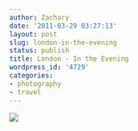 ```yaml
---
author: Zachary 
date: '2011-03-29 03:27:13'
layout: post
slug: london-in-the-evening
status: publish
title: London - In the Evening
wordpress_id: '4729'
categories:
- photography
- travel
---
```


<a href="http://www.flickr.com/photos/zacharyz/5566233244/"><img class="center" src="http://farm6.static.flickr.com/5135/5566233244_bcc1edf983_b.jpg"></a>